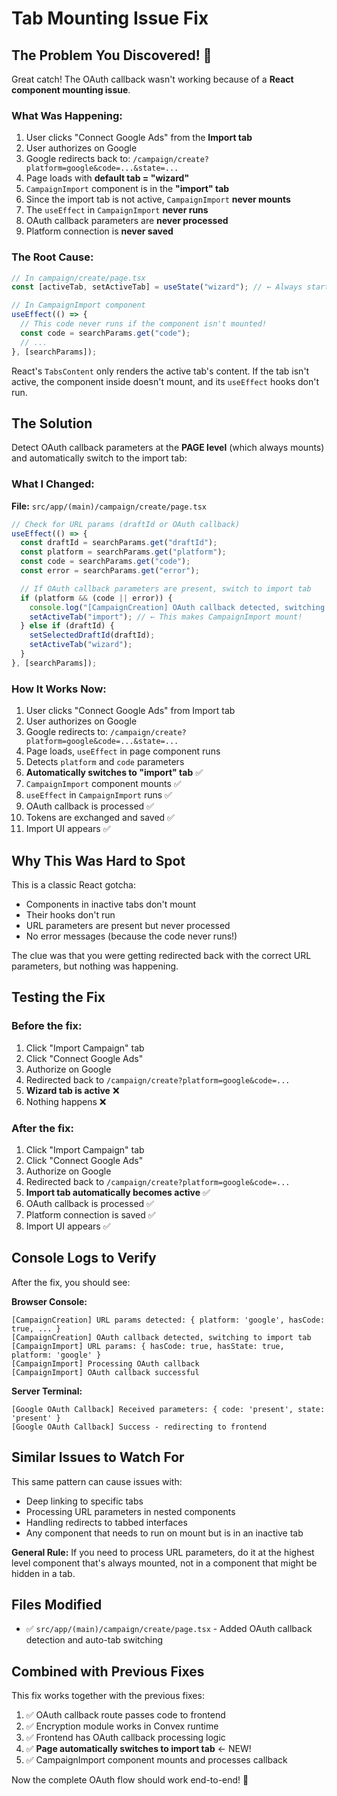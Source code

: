 # Tab Mounting Issue Fix

## The Problem You Discovered! 🎯

Great catch! The OAuth callback wasn't working because of a **React component mounting issue**.

### What Was Happening:

1. User clicks "Connect Google Ads" from the **Import tab**
2. User authorizes on Google
3. Google redirects back to: `/campaign/create?platform=google&code=...&state=...`
4. Page loads with **default tab = "wizard"**
5. `CampaignImport` component is in the **"import" tab**
6. Since the import tab is not active, `CampaignImport` **never mounts**
7. The `useEffect` in `CampaignImport` **never runs**
8. OAuth callback parameters are **never processed**
9. Platform connection is **never saved**

### The Root Cause:

```typescript
// In campaign/create/page.tsx
const [activeTab, setActiveTab] = useState("wizard"); // ← Always starts on wizard tab

// In CampaignImport component
useEffect(() => {
  // This code never runs if the component isn't mounted!
  const code = searchParams.get("code");
  // ...
}, [searchParams]);
```

React's `TabsContent` only renders the active tab's content. If the tab isn't active, the component inside doesn't mount, and its `useEffect` hooks don't run.

## The Solution

Detect OAuth callback parameters at the **PAGE level** (which always mounts) and automatically switch to the import tab:

### What I Changed:

**File:** `src/app/(main)/campaign/create/page.tsx`

```typescript
// Check for URL params (draftId or OAuth callback)
useEffect(() => {
  const draftId = searchParams.get("draftId");
  const platform = searchParams.get("platform");
  const code = searchParams.get("code");
  const error = searchParams.get("error");

  // If OAuth callback parameters are present, switch to import tab
  if (platform && (code || error)) {
    console.log("[CampaignCreation] OAuth callback detected, switching to import tab");
    setActiveTab("import"); // ← This makes CampaignImport mount!
  } else if (draftId) {
    setSelectedDraftId(draftId);
    setActiveTab("wizard");
  }
}, [searchParams]);
```

### How It Works Now:

1. User clicks "Connect Google Ads" from Import tab
2. User authorizes on Google
3. Google redirects to: `/campaign/create?platform=google&code=...&state=...`
4. Page loads, `useEffect` in page component runs
5. Detects `platform` and `code` parameters
6. **Automatically switches to "import" tab** ✅
7. `CampaignImport` component mounts ✅
8. `useEffect` in `CampaignImport` runs ✅
9. OAuth callback is processed ✅
10. Tokens are exchanged and saved ✅
11. Import UI appears ✅

## Why This Was Hard to Spot

This is a classic React gotcha:
- Components in inactive tabs don't mount
- Their hooks don't run
- URL parameters are present but never processed
- No error messages (because the code never runs!)

The clue was that you were getting redirected back with the correct URL parameters, but nothing was happening.

## Testing the Fix

### Before the fix:
1. Click "Import Campaign" tab
2. Click "Connect Google Ads"
3. Authorize on Google
4. Redirected back to `/campaign/create?platform=google&code=...`
5. **Wizard tab is active** ❌
6. Nothing happens ❌

### After the fix:
1. Click "Import Campaign" tab
2. Click "Connect Google Ads"
3. Authorize on Google
4. Redirected back to `/campaign/create?platform=google&code=...`
5. **Import tab automatically becomes active** ✅
6. OAuth callback is processed ✅
7. Platform connection is saved ✅
8. Import UI appears ✅

## Console Logs to Verify

After the fix, you should see:

**Browser Console:**
```
[CampaignCreation] URL params detected: { platform: 'google', hasCode: true, ... }
[CampaignCreation] OAuth callback detected, switching to import tab
[CampaignImport] URL params: { hasCode: true, hasState: true, platform: 'google' }
[CampaignImport] Processing OAuth callback
[CampaignImport] OAuth callback successful
```

**Server Terminal:**
```
[Google OAuth Callback] Received parameters: { code: 'present', state: 'present' }
[Google OAuth Callback] Success - redirecting to frontend
```

## Similar Issues to Watch For

This same pattern can cause issues with:
- Deep linking to specific tabs
- Processing URL parameters in nested components
- Handling redirects to tabbed interfaces
- Any component that needs to run on mount but is in an inactive tab

**General Rule:** If you need to process URL parameters, do it at the highest level component that's always mounted, not in a component that might be hidden in a tab.

## Files Modified

- ✅ `src/app/(main)/campaign/create/page.tsx` - Added OAuth callback detection and auto-tab switching

## Combined with Previous Fixes

This fix works together with the previous fixes:
1. ✅ OAuth callback route passes code to frontend
2. ✅ Encryption module works in Convex runtime
3. ✅ Frontend has OAuth callback processing logic
4. ✅ **Page automatically switches to import tab** ← NEW!
5. ✅ CampaignImport component mounts and processes callback

Now the complete OAuth flow should work end-to-end! 🎉
